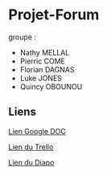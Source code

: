 # Projet-Forum
groupe :
- Nathy MELLAL
- Pierric COME
- Florian DAGNAS
- Luke JONES
- Quincy OBOUNOU


## Liens

[Lien Google DOC](https://docs.google.com/document/d/1omAeKbQOeYaap4RX3qKg7whCzQdDwmaRJPslWD8ngG0/edit)

[ Lien du Trello](https://trello.com/invite/b/QIs6SPOM/3b503994258364af562537706bf98691/projet-forum)

[Lien du Diapo](https://docs.google.com/presentation/d/1dRf_fcqrLJjJ2455lpEHPBQ1LyhFJx_12ttFqVdK6aw/edit#slide=id.p)
